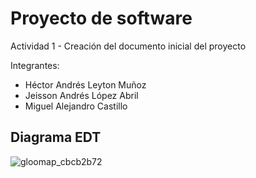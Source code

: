 # Proyecto de software


Actividad 1 - Creación del documento inicial del proyecto

Integrantes:

* Héctor Andrés Leyton Muñoz
* Jeisson Andrés López Abril
* Miguel Alejandro Castillo


## Diagrama EDT

![gloomap_cbcb2b72](https://user-images.githubusercontent.com/43456634/160538464-70f36531-a2bf-43b8-80fa-9a1ee60164f6.png)

